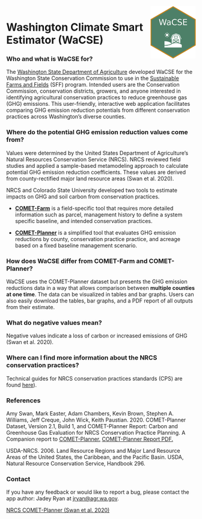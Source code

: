 
<!-- aboutWaCSE.md is generated from aboutWaCSE.Rmd. Please edit that file -->

<img src="img/favicon.png" align="right" width="120"/>

# Washington Climate Smart Estimator (WaCSE)

### Who and what is WaCSE for?

The
<a href= "https://agr.wa.gov/departments/land-and-water/natural-resources" target="_blank">Washington
State Department of Agriculture</a> developed WaCSE for the Washington
State Conservation Commission to use in the
<a href="https://www.scc.wa.gov/sff" target="_blank">Sustainable Farms
and Fields</a> (SFF) program. Intended users are the Conservation
Commission, conservation districts, growers, and anyone interested in
identifying agricultural conservation practices to reduce greenhouse gas
(GHG) emissions. This user-friendly, interactive web application
facilitates comparing GHG emission reduction potentials from different
conservation practices across Washington’s diverse counties.

### Where do the potential GHG emission reduction values come from?

Values were determined by the United States Department of Agriculture’s
Natural Resources Conservation Service (NRCS). NRCS reviewed field
studies and applied a sample-based metamodeling approach to calculate
potential GHG emission reduction coefficients. These values are derived
from county-rectified major land resource areas (Swan et al. 2020).

NRCS and Colorado State University developed two tools to estimate
impacts on GHG and soil carbon from conservation practices.

-   <a href="http://comet-farm.com" target="_blank">**COMET-Farm**</a>
    is a field-specific tool that requires more detailed information
    such as parcel, management history to define a system specific
    baseline, and intended conservation practices.

-   <a href="http://comet-planner.com" target="_blank">**COMET-Planner**</a>
    is a simplified tool that evaluates GHG emission reductions by
    county, conservation practice practice, and acreage based on a fixed
    baseline management scenario.

### How does WaCSE differ from COMET-Farm and COMET-Planner?

WaCSE uses the COMET-Planner dataset but presents the GHG emission
reductions data in a way that allows comparison between **multiple
counties at one time**. The data can be visualized in tables and bar
graphs. Users can also easily download the tables, bar graphs, and a PDF
report of all outputs from their estimate.

### What do negative values mean?

Negative values indicate a loss of carbon or increased emissions of GHG
(Swan et al. 2020).

### Where can I find more information about the NRCS conservation practices?

Technical guides for NRCS conservation practices standards (CPS) are
found
<a href="https://www.nrcs.usda.gov/wps/portal/nrcs/main/national/technical/cp/" target="_blank">here</a>).

### References

Amy Swan, Mark Easter, Adam Chambers, Kevin Brown, Stephen A. Williams,
Jeff Creque, John Wick, Keith Paustian. 2020. COMET-Planner Dataset,
Version 2.1, Build 1, and COMET-Planner Report: Carbon and Greenhouse
Gas Evaluation for NRCS Conservation Practice Planning. A Companion
report to
<a href="http://www.comet-planner.com" target = "_blank">COMET-Planner.</a>
<a href="http://bfuels.nrel.colostate.edu/beta/COMET-Planner_Report_Final.pdf" target = "_blank">COMET-Planner
Report PDF.</a>

USDA-NRCS. 2006. Land Resource Regions and Major Land Resource Areas of
the United States, the Caribbean, and the Pacific Basin. USDA, Natural
Resource Conservation Service, Handbook 296.

### Contact

If you have any feedback or would like to report a bug, please contact
the app author: Jadey Ryan at
[jryan@agr.wa.gov](mailto:jryan@agr.wa.gov?subject=WaCSE).

<a href="http://comet-planner.com/" target="_blank">NRCS COMET-Planner
(Swan et al. 2020) </a>
